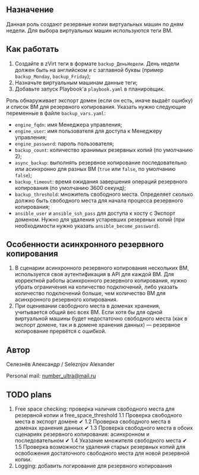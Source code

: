 ## Назначение
Данная роль создают резервные копии виртуальных машин по дням недели. Для выбора виртуальных машин используются теги ВМ.

## Как работать
1. Создайте в zVirt теги в формате `backup_ДеньНедели`. День недели должен быть на английском и с заглавной буквы (пример `backup_Monday`, `backup_Friday`);
2. Назначьте виртуальным машинам данные теги;
3. Добавьте запуск Playbook'а `playbook.yaml` в планировщик.

Роль обнаруживает экспорт домен (если он есть, иначе выдаёт ошибку) и список ВМ для резервного копирования. Указать нужно следующие переменные в файле `backup_vars.yaml`:
- `engine_fqdn`: имя Менеджера управления;
- `engine_user`: имя пользователя для доступа к Менеджеру управления;
- `engine_password`: пароль пользователя;
- `backup_count`: количество хранимых резервных копий (по умолчанию 2);
- `async_backup`: выполнять резервное копирование последовательно или асинхронно для разных ВМ (`true` или `false`, по умолчанию `false`);
- `backup_timeout`: время ожидания завершения операций резервного копирования (по умолчанию 3600 секунд);
- `backup_threshold`: множитель свободного места. Определяет сколько должно быть свободного места для начала процесса резервного копирования;
- `ansible_user` и `ansible_ssh_pass` для доступа к хосту с Экспорт доменом. Нужно для удаления устаревших резервных копий (при необходимости нужно указать `ansible_become_password`).

## Особенности асинхронного резервного копирования
1. В сценарии асинхронного резервного копирования нескольких ВМ, используется своя аутентификация в API для каждой ВМ. Для корректной работы асинхронного резервного копирования, нужно убрать ограничения на количество подключений, либо указать количество подключений больше, чем количество ВМ для асинхронного резервного копирования.
2. При оценивании свободного места в доменах хранения, учитывается общий вес всех ВМ. Если хотя бы для одной виртуальной машины будет недостаточно свободного места (как в экспорт домене, так и в домене хранения данных) — резервное копирование прервётся с ошибкой.

## Автор
Селезнёв Александр / Seleznjov Alexander

Personal mail: number_ultra@mail.ru

## TODO plans
1. Free space checking: проверка наличия свободного места для резервной копии и free_space_threshold 
  1.1 Проверка свободного места в экспорт домене ✔
  1.2 Проверка свободного места в доменах хранения данных ✔
  1.3 Проверка свободного места в обоих сценариях резервного копирования: асинхронном и последовательном ✔
  1.4 Указание множителя свободного места ✔
  1.5 Проверка возможности удаления старых резервных копий для освобожения достаточного свободного места для новой резервной копии.
2. Logging: добавить логирование для резервного копирования


